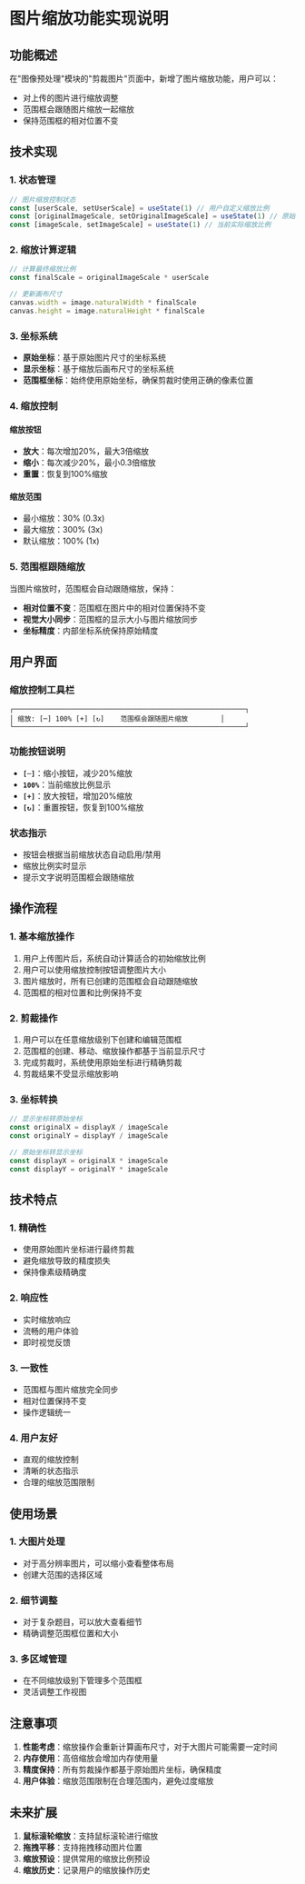 # 图片缩放功能实现说明

## 功能概述

在"图像预处理"模块的"剪裁图片"页面中，新增了图片缩放功能，用户可以：
- 对上传的图片进行缩放调整
- 范围框会跟随图片缩放一起缩放
- 保持范围框的相对位置不变

## 技术实现

### 1. 状态管理

```typescript
// 图片缩放控制状态
const [userScale, setUserScale] = useState(1) // 用户自定义缩放比例
const [originalImageScale, setOriginalImageScale] = useState(1) // 原始适配缩放比例
const [imageScale, setImageScale] = useState(1) // 当前实际缩放比例
```

### 2. 缩放计算逻辑

```typescript
// 计算最终缩放比例
const finalScale = originalImageScale * userScale

// 更新画布尺寸
canvas.width = image.naturalWidth * finalScale
canvas.height = image.naturalHeight * finalScale
```

### 3. 坐标系统

- **原始坐标**：基于原始图片尺寸的坐标系统
- **显示坐标**：基于缩放后画布尺寸的坐标系统
- **范围框坐标**：始终使用原始坐标，确保剪裁时使用正确的像素位置

### 4. 缩放控制

#### 缩放按钮
- **放大**：每次增加20%，最大3倍缩放
- **缩小**：每次减少20%，最小0.3倍缩放
- **重置**：恢复到100%缩放

#### 缩放范围
- 最小缩放：30% (0.3x)
- 最大缩放：300% (3x)
- 默认缩放：100% (1x)

### 5. 范围框跟随缩放

当图片缩放时，范围框会自动跟随缩放，保持：
- **相对位置不变**：范围框在图片中的相对位置保持不变
- **视觉大小同步**：范围框的显示大小与图片缩放同步
- **坐标精度**：内部坐标系统保持原始精度

## 用户界面

### 缩放控制工具栏

```
┌─────────────────────────────────────────────────────────┐
│ 缩放: [─] 100% [+] [↻]    范围框会跟随图片缩放        │
└─────────────────────────────────────────────────────────┘
```

### 功能按钮说明

- **`[─]`**：缩小按钮，减少20%缩放
- **`100%`**：当前缩放比例显示
- **`[+]`**：放大按钮，增加20%缩放
- **`[↻]`**：重置按钮，恢复到100%缩放

### 状态指示

- 按钮会根据当前缩放状态自动启用/禁用
- 缩放比例实时显示
- 提示文字说明范围框会跟随缩放

## 操作流程

### 1. 基本缩放操作

1. 用户上传图片后，系统自动计算适合的初始缩放比例
2. 用户可以使用缩放控制按钮调整图片大小
3. 图片缩放时，所有已创建的范围框会自动跟随缩放
4. 范围框的相对位置和比例保持不变

### 2. 剪裁操作

1. 用户可以在任意缩放级别下创建和编辑范围框
2. 范围框的创建、移动、缩放操作都基于当前显示尺寸
3. 完成剪裁时，系统使用原始坐标进行精确剪裁
4. 剪裁结果不受显示缩放影响

### 3. 坐标转换

```typescript
// 显示坐标转原始坐标
const originalX = displayX / imageScale
const originalY = displayY / imageScale

// 原始坐标转显示坐标
const displayX = originalX * imageScale
const displayY = originalY * imageScale
```

## 技术特点

### 1. 精确性
- 使用原始图片坐标进行最终剪裁
- 避免缩放导致的精度损失
- 保持像素级精确度

### 2. 响应性
- 实时缩放响应
- 流畅的用户体验
- 即时视觉反馈

### 3. 一致性
- 范围框与图片缩放完全同步
- 相对位置保持不变
- 操作逻辑统一

### 4. 用户友好
- 直观的缩放控制
- 清晰的状态指示
- 合理的缩放范围限制

## 使用场景

### 1. 大图片处理
- 对于高分辨率图片，可以缩小查看整体布局
- 创建大范围的选择区域

### 2. 细节调整
- 对于复杂题目，可以放大查看细节
- 精确调整范围框位置和大小

### 3. 多区域管理
- 在不同缩放级别下管理多个范围框
- 灵活调整工作视图

## 注意事项

1. **性能考虑**：缩放操作会重新计算画布尺寸，对于大图片可能需要一定时间
2. **内存使用**：高倍缩放会增加内存使用量
3. **精度保持**：所有剪裁操作都基于原始图片坐标，确保精度
4. **用户体验**：缩放范围限制在合理范围内，避免过度缩放

## 未来扩展

1. **鼠标滚轮缩放**：支持鼠标滚轮进行缩放
2. **拖拽平移**：支持拖拽移动图片位置
3. **缩放预设**：提供常用的缩放比例预设
4. **缩放历史**：记录用户的缩放操作历史 